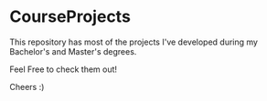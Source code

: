 # CourseProjects

This repository has most of the projects I've developed during my Bachelor's and Master's degrees.

Feel Free to check them out!

Cheers :)
